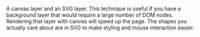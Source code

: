 A canvas layer and an SVG layer. This technique is useful if you have a background layer that would require a large number of DOM nodes. Rendering that layer with canvas will speed up the page. The shapes you actually care about are in SVG to make styling and mouse interaction easier.
